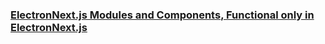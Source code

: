 ### [ElectronNext.js Modules and Components, Functional only in ElectronNext.js](https://github.com/electronextjs)

